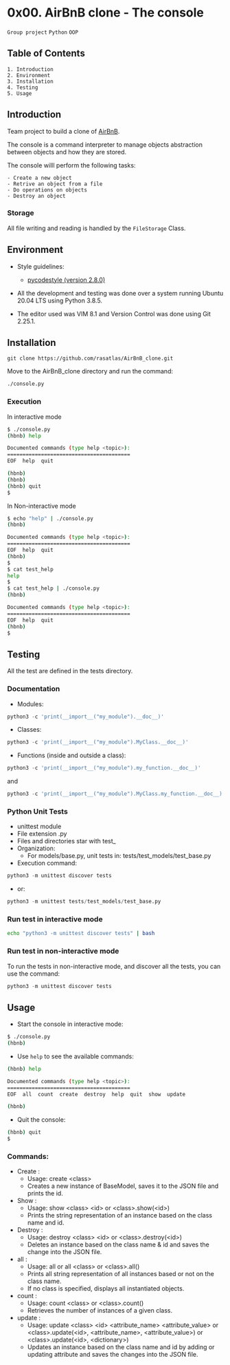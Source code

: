 # 0x00. AirBnB clone - The console
`Group project` `Python` `OOP`

## Table of Contents
	1. Introduction
	2. Environment
	3. Installation
	4. Testing
	5. Usage

## Introduction

Team project to build a clone of [AirBnB](https://www.airbnb.com/).

The console is a command interpreter to manage objects abstraction between objects and how they are stored.

The console willl perform the following tasks:

	- Create a new object
	- Retrive an object from a file
	- Do operations on objects
	- Destroy an object

### Storage

All file writing and reading is handled by the `FileStorage` Class.

## Environment

- Style guidelines:
	
	- [pycodestyle (version 2.8.0)](https://pypi.org/project/pycodestyle/)

- All the development and testing was done over a system running Ubuntu 20.04 LTS using Python 3.8.5.

- The editor used was VIM 8.1 and Version Control was done using Git 2.25.1.

## Installation
```git
git clone https://github.com/rasatlas/AirBnB_clone.git
```

Move to the AirBnB_clone directory and run the command:
```bash
./console.py
```

### Execution

In interactive mode

```bash
$ ./console.py
(hbnb) help

Documented commands (type help <topic>):
========================================
EOF  help  quit

(hbnb) 
(hbnb) 
(hbnb) quit
$
```

In Non-interactive mode

```bash
$ echo "help" | ./console.py
(hbnb)

Documented commands (type help <topic>):
========================================
EOF  help  quit
(hbnb) 
$
$ cat test_help
help
$
$ cat test_help | ./console.py
(hbnb)

Documented commands (type help <topic>):
========================================
EOF  help  quit
(hbnb) 
$
```

## Testing

All the test are defined in the tests directory.

### Documentation

* Modules:

```python
python3 -c 'print(__import__("my_module").__doc__)'
```

+ Classes:

```python
python3 -c 'print(__import__("my_module").MyClass.__doc__)'
```

* Functions (inside and outside a class):

```python
python3 -c 'print(__import__("my_module").my_function.__doc__)'
```

and

```python
python3 -c 'print(__import__("my_module").MyClass.my_function.__doc__)'
```

### Python Unit Tests
+ unittest module
+ File extension .py
+ Files and directories star with test_
+ Organization:
	- For models/base.py, unit tests in: tests/test_models/test_base.py
+ Execution command: 
```python
python3 -m unittest discover tests
```
+ or: 
```python
python3 -m unittest tests/test_models/test_base.py
```

### Run test in interactive mode

```bash
echo "python3 -m unittest discover tests" | bash
```

### Run test in non-interactive mode
To run the tests in non-interactive mode, and discover all the tests, you can use the command:

```python
python3 -m unittest discover tests
```

## Usage

+ Start the console in interactive mode:
```bash
$ ./console.py
(hbnb)
```
+ Use `help` to see the available commands:
```bash
(hbnb) help

Documented commands (type help <topic>):
========================================
EOF  all  count  create  destroy  help  quit  show  update

(hbnb)
```
+ Quit the console:
```bash
(hbnb) quit
$
```

### Commands:

+ Create :
    - Usage: create &lt;class&gt;
    - Creates a new instance of BaseModel, saves it to the JSON file and prints the id.
+ Show : 
    - Usage: show &lt;class&gt; &lt;id&gt; or &lt;class&gt;.show(&lt;id&gt;)
    - Prints the string representation of an instance based on the class name and id.
+ Destroy :
    - Usage: destroy &lt;class&gt; &lt;id&gt; or &lt;class&gt;.destroy(&lt;id&gt;)
    - Deletes an instance based on the class name & id and saves the change into the JSON file.
+ all :
    - Usage: all or all &lt;class&gt; or &lt;class&gt;.all()
    - Prints all string representation of all instances based or not on the class name.
    - If no class is specified, displays all instantiated objects.
+ count :
    - Usage: count &lt;class&gt; or &lt;class&gt;.count()
    - Retrieves the number of instances of a given class.
+ update :
    - Usage: update &lt;class&gt; &lt;id&gt; &lt;attribute_name&gt; &lt;attribute_value&gt; or
&lt;class&gt;.update(&lt;id&gt;, &lt;attribute_name&gt;, &lt;attribute_value&gt;) or
 &lt;class&gt;.update(&lt;id&gt;, &lt;dictionary&gt;)
    - Updates an instance based on the class name and id by adding or updating attribute and saves the changes into the JSON file.
